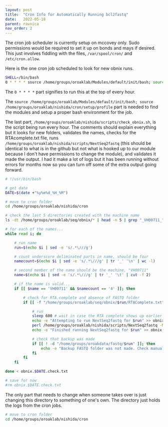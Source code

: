 ```yaml
---
layout: post
title:  "Cron Info for Automatically Running bcl2fastq"
date:   2022-05-18
parent: ravnica
nav_order: 2
---
```


The cron job scheduler is currently setup on mccovey only. Sudo permissions would be required to set it up on bonds and mays if desired. This just involves fiddling with the files, `/var/spool/cron/` and `/etc/cron.allow`.

Here is the one cron job scheduled to look for new obnix runs.
```sh
SHELL=/bin/bash
0 * * * * source /home/groups/oroaklab/Modules/default/init/bash; source /home/groups/oroaklab/nishida/cron/setup/profile; /home/groups/oroaklab/nishida/scripts/check_obnix.sh > /home/groups/oroaklab/nishida/cron/check_obnix.cronlog
```

The `0 * * * *` part signifies to run this at the top of every hour.

The `source /home/groups/oroaklab/Modules/default/init/bash; source /home/groups/oroaklab/nishida/cron/setup/profile` part is needed to find the modules and setup a proper bash environment for the job.

The last part, `/home/groups/oroaklab/nishida/scripts/check_obnix.sh`, is the script being run every hour. The comments should explain everything but it looks for new folders, validates the names, checks for the RTAcomplete.txt file, runs `/home/groups/oroaklab/nishida/scripts/NextSeq2fastq` (this should be identical to what is in the github but not what is hooked up to our module because I don't have permissions to change the module), and validates it made the output. I had it make a lot of logs but it has been running without errors for months now so you can turn off some of the extra output going forward.
```sh
# !/usr/bin/bash

# get date
DATE=$(date +"%y%m%d_%H_%M")

# move to cron folder
cd /home/groups/oroaklab/nishida/cron

# check the last 5 directories created with the machine name
ls -dt /home/groups/oroaklab/seq/obnix/* | head -n 5 | grep "_VH00711_" > obnix.$DATE.check.txt

# for each of the names...
while read i; do

	# run name
	run=$(echo $i | sed -e 's/.*\///g')

	# count underscore deliminated parts in name, should be four
	namecount=$(echo $i | sed -e 's/.*\///g' | tr '_' '\n' | wc -l)

	# second member of the name should be the machine, "VH00711"
	name=$(echo $i | sed -e 's/.*\///g' | tr '_' '\t' | cut -f 2)

	# if the name is valid...
	if [[ $name == 'VH00711' && $namecount == '4' ]]; then

		# check for RTA.complete and absence of FASTQ folder
		if [[ -f "/home/groups/oroaklab/seq/obnix/$run/RTAComplete.txt" && ! -d "/home/groups/oroaklab/fastq/$run" ]]; then

			# run
			sleep 600 # wait in case the RTA complete shows up earlier than it should
			echo -e "Attempting to run NextSeq2fastq for $run" >> obnix.$DATE.log
			perl /home/groups/oroaklab/nishida/scripts/NextSeq2fastq -N -R $run
			echo -e "Finished running NextSeq2fastq for $run" >> obnix.$DATE.log

			# check that backup was made
			if [[ ! -d "/home/groups/oroakdata/fastq/$run" ]]; then
				echo -e "Backup FASTQ folder was not made. Check manually." >> obnix.$DATE.err
			fi
		fi
	fi

done < obnix.$DATE.check.txt

# save for now
#rm obnix.$DATE.check.txt
```

The only part that needs to change when someone takes over is just changing this directory to something of one's own. The directory just holds the logs from the cron jobs.
```sh
# move to cron folder
cd /home/groups/oroaklab/nishida/cron
```